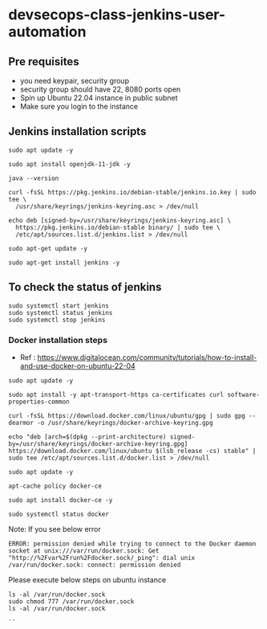 # devsecops-class-jenkins-user-automation

## Pre requisites
- you need keypair, security group
- security group should have 22, 8080 ports open
- Spin up Ubuntu 22.04 instance in public subnet
- Make sure you login to the instance

## Jenkins installation scripts
```
sudo apt update -y

sudo apt install openjdk-11-jdk -y

java --version

curl -fsSL https://pkg.jenkins.io/debian-stable/jenkins.io.key | sudo tee \
  /usr/share/keyrings/jenkins-keyring.asc > /dev/null

echo deb [signed-by=/usr/share/keyrings/jenkins-keyring.asc] \
  https://pkg.jenkins.io/debian-stable binary/ | sudo tee \
  /etc/apt/sources.list.d/jenkins.list > /dev/null

sudo apt-get update -y

sudo apt-get install jenkins -y
```

## To check the status of jenkins

```
sudo systemctl start jenkins
sudo systemctl status jenkins
sudo systemctl stop jenkins
```


### Docker installation steps
- Ref : https://www.digitalocean.com/community/tutorials/how-to-install-and-use-docker-on-ubuntu-22-04

```
sudo apt update -y

sudo apt install -y apt-transport-https ca-certificates curl software-properties-common

curl -fsSL https://download.docker.com/linux/ubuntu/gpg | sudo gpg --dearmor -o /usr/share/keyrings/docker-archive-keyring.gpg

echo "deb [arch=$(dpkg --print-architecture) signed-by=/usr/share/keyrings/docker-archive-keyring.gpg] https://download.docker.com/linux/ubuntu $(lsb_release -cs) stable" | sudo tee /etc/apt/sources.list.d/docker.list > /dev/null

sudo apt update -y

apt-cache policy docker-ce

sudo apt install docker-ce -y

sudo systemctl status docker

```
Note: If you see below error
```
ERROR: permission denied while trying to connect to the Docker daemon socket at unix:///var/run/docker.sock: Get "http://%2Fvar%2Frun%2Fdocker.sock/_ping": dial unix /var/run/docker.sock: connect: permission denied
```

Please execute below steps on ubuntu instance

```
ls -al /var/run/docker.sock 
sudo chmod 777 /var/run/docker.sock
ls -al /var/run/docker.sock 

``

